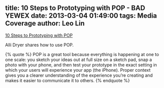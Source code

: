 title: 10 Steps to Prototyping with POP - BAD YEWEX
date: 2013-03-04 01:49:00
tags: Media Coverage
author: Leo Lin
---

[10 Steps to Prototyping with POP](http://badyewex.com/words/2013/2/21/10-steps-to-prototyping-with-pop-app)

Alli Dryer shares how to use POP.

{% quote %}
POP is a great tool because everything is happening at one to one scale: you sketch your ideas out at full size on a sketch pad, snap a photo with your phone, and then test your prototype in the exact setting in which your users will experience your app (the iPhone). Proper context gives you a clearer understanding of the experience you’re creating and makes it easier to communicate it to others.
{% endquote %}

